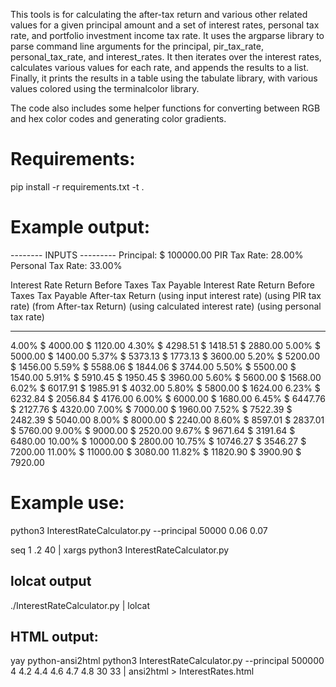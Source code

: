 This tools is for calculating the after-tax return and various other related values for a given principal amount and a set of interest rates, personal tax rate, and portfolio investment income tax rate. It uses the argparse library to parse command line arguments for the principal, pir_tax_rate, personal_tax_rate, and interest_rates. It then iterates over the interest rates, calculates various values for each rate, and appends the results to a list. Finally, it prints the results in a table using the tabulate library, with various values colored using the terminalcolor library.

The code also includes some helper functions for converting between RGB and hex color codes and generating color gradients.


# Requirements:
pip install -r requirements.txt -t .

# Example output:

-------- INPUTS --------- 
Principal: $ 100000.00
PIR Tax Rate: 28.00%
Personal Tax Rate: 33.00%

Interest Rate    Return Before Taxes            Tax Payable             Interest Rate              Return Before Taxes                 Tax Payable                  After-tax Return
                 (using input interest rate)    (using PIR tax rate)    (from After-tax Return)    (using calculated interest rate)    (using personal tax rate)
---------------  -----------------------------  ----------------------  -------------------------  ----------------------------------  ---------------------------  ------------------
4.00%            $ 4000.00                      $ 1120.00               4.30%                      $ 4298.51                           $ 1418.51                    $ 2880.00
5.00%            $ 5000.00                      $ 1400.00               5.37%                      $ 5373.13                           $ 1773.13                    $ 3600.00
5.20%            $ 5200.00                      $ 1456.00               5.59%                      $ 5588.06                           $ 1844.06                    $ 3744.00
5.50%            $ 5500.00                      $ 1540.00               5.91%                      $ 5910.45                           $ 1950.45                    $ 3960.00
5.60%            $ 5600.00                      $ 1568.00               6.02%                      $ 6017.91                           $ 1985.91                    $ 4032.00
5.80%            $ 5800.00                      $ 1624.00               6.23%                      $ 6232.84                           $ 2056.84                    $ 4176.00
6.00%            $ 6000.00                      $ 1680.00               6.45%                      $ 6447.76                           $ 2127.76                    $ 4320.00
7.00%            $ 7000.00                      $ 1960.00               7.52%                      $ 7522.39                           $ 2482.39                    $ 5040.00
8.00%            $ 8000.00                      $ 2240.00               8.60%                      $ 8597.01                           $ 2837.01                    $ 5760.00
9.00%            $ 9000.00                      $ 2520.00               9.67%                      $ 9671.64                           $ 3191.64                    $ 6480.00
10.00%           $ 10000.00                     $ 2800.00               10.75%                     $ 10746.27                          $ 3546.27                    $ 7200.00
11.00%           $ 11000.00                     $ 3080.00               11.82%                     $ 11820.90                          $ 3900.90                    $ 7920.00



# Example use:

python3 InterestRateCalculator.py --principal 50000 0.06 0.07 

seq 1 .2 40 | xargs python3 InterestRateCalculator.py

## lolcat output
./InterestRateCalculator.py  | lolcat


## HTML output:
yay python-ansi2html
python3 InterestRateCalculator.py --principal 500000 4 4.2 4.4 4.6 4.7 4.8 30 33 | ansi2html  > InterestRates.html

